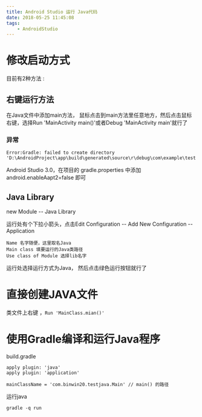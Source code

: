 ```yaml
---
title: Android Studio 运行 Java代码
date: 2018-05-25 11:45:08
tags: 
	- AndroidStudio
---
```


# 修改启动方式 #

目前有2种方法 :

## 右键运行方法 ##

在Java文件中添加main方法，  鼠标点击到main方法里任意地方，然后点击鼠标右键，选择Run 'MainActivity main()'或者Debug 'MainActivity main'就行了

### 异常 ###

	Error:Gradle: failed to create directory 'D:\AndroidProject\app\build\generated\source\r\debug\com\example\test'.

Android Studio 3.0，在项目的 gradle.properties 中添加 android.enableAapt2=false 即可

## Java Library ##

new Module -- Java Library

运行处有个下拉小箭头，点击Edit Configuration -- Add New Configuration -- Application

	Name 名字随便，这里取名Java
	Main class 填要运行的Java类路径
	Use class of Module 选择lib名字

运行处选择运行方式为Java， 然后点击绿色运行按钮就行了

# 直接创建JAVA文件 #

类文件上右键 ，`Run 'MainClass.mian()'`

# 使用Gradle编译和运行Java程序 #

build.gradle

	apply plugin: 'java'  
	apply plugin: 'application'  
	  
	mainClassName = 'com.binwin20.testjava.Main' // main() 的路径

运行java

	gradle -q run  